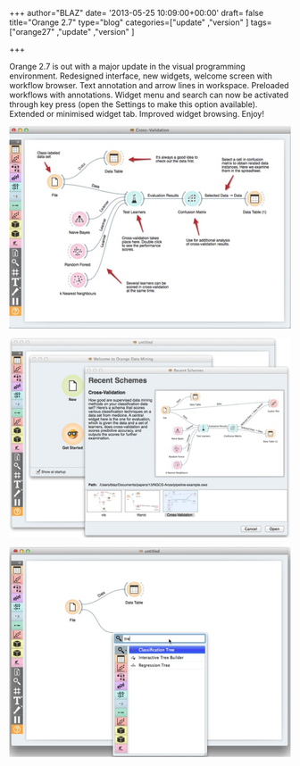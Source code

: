 +++
author="BLAZ"
date= '2013-05-25 10:09:00+00:00'
draft= false
title="Orange 2.7"
type="blog"
categories=["update" ,"version" ]
tags=["orange27" ,"update" ,"version" ]

+++

Orange 2.7 is out with a major update in the visual programming environment. Redesigned interface, new widgets, welcome screen with workflow browser. Text annotation and arrow lines in workspace. Preloaded workflows with annotations. Widget menu and search can now be activated through key press (open the Settings to make this option available). Extended or minimised widget tab. Improved widget browsing. Enjoy!

[![](/images/2013/05/25/orange27-cv.png__539x387_q95_crop_upscale.jpg)
](http://blog.biolab.si/wp-content/uploads/2013/05/25/orange27-cv.png)

[![](/images/2013/05/25/orange27-recent.png__576x409_q95_crop_upscale.jpg)
](http://blog.biolab.si/wp-content/uploads/2013/05/25/orange27-recent.png)

[![](/images/2013/05/25/orange27-tree.png__551x411_q95_crop_upscale.jpg)
](http://blog.biolab.si/wp-content/uploads/2013/05/25/orange27-tree.png)
